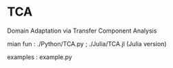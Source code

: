 # TCA

Domain Adaptation via Transfer Component Analysis

mian fun : ./Python/TCA.py ; ./Julia/TCA.jl (Julia version)

examples : example.py
